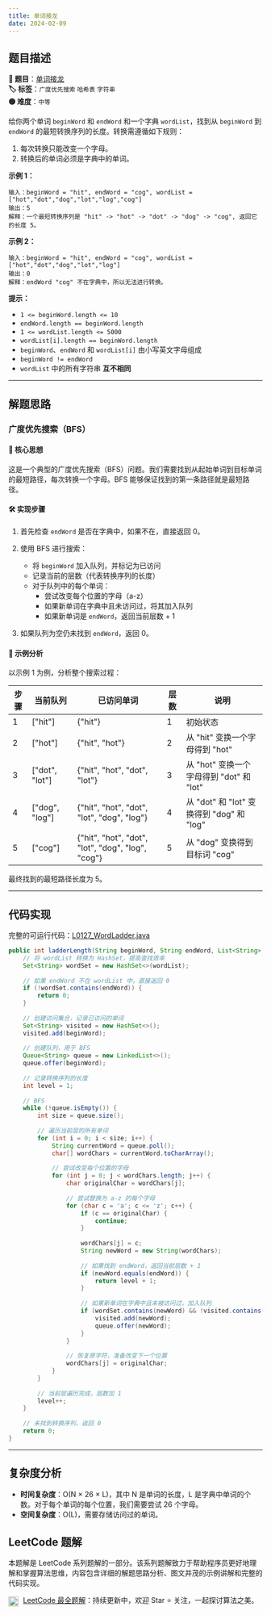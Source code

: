 ```yaml
---
title: 单词接龙
date: 2024-02-09
---
```


## 题目描述

**🔗 题目**：[单词接龙](https://leetcode.cn/problems/word-ladder/)  
**🏷️ 标签**：`广度优先搜索` `哈希表` `字符串`  
**🟡 难度**：`中等`  

给你两个单词 `beginWord` 和 `endWord` 和一个字典 `wordList`，找到从 `beginWord` 到 `endWord` 的最短转换序列的长度。转换需遵循如下规则：

1. 每次转换只能改变一个字母。
2. 转换后的单词必须是字典中的单词。

**示例 1：**

```
输入：beginWord = "hit", endWord = "cog", wordList = ["hot","dot","dog","lot","log","cog"]
输出：5
解释：一个最短转换序列是 "hit" -> "hot" -> "dot" -> "dog" -> "cog", 返回它的长度 5。
```

**示例 2：**

```
输入：beginWord = "hit", endWord = "cog", wordList = ["hot","dot","dog","lot","log"]
输出：0
解释：endWord "cog" 不在字典中，所以无法进行转换。
```

**提示：**

- `1 <= beginWord.length <= 10`
- `endWord.length == beginWord.length`
- `1 <= wordList.length <= 5000`
- `wordList[i].length == beginWord.length`
- `beginWord`、`endWord` 和 `wordList[i]` 由小写英文字母组成
- `beginWord != endWord`
- `wordList` 中的所有字符串 **互不相同**

---

## 解题思路

### 广度优先搜索（BFS）

#### 📝 核心思想

这是一个典型的广度优先搜索（BFS）问题。我们需要找到从起始单词到目标单词的最短路径，每次转换一个字母。BFS 能够保证找到的第一条路径就是最短路径。

#### 🛠️ 实现步骤

1. 首先检查 `endWord` 是否在字典中，如果不在，直接返回 0。

2. 使用 BFS 进行搜索：
   - 将 `beginWord` 加入队列，并标记为已访问
   - 记录当前的层数（代表转换序列的长度）
   - 对于队列中的每个单词：
     - 尝试改变每个位置的字母（a-z）
     - 如果新单词在字典中且未访问过，将其加入队列
     - 如果新单词是 `endWord`，返回当前层数 + 1

3. 如果队列为空仍未找到 `endWord`，返回 0。

#### 🧩 示例分析

以示例 1 为例，分析整个搜索过程：

| 步骤 | 当前队列 | 已访问单词 | 层数 | 说明 |
|-----|---------|-----------|------|-----|
| 1 | ["hit"] | {"hit"} | 1 | 初始状态 |
| 2 | ["hot"] | {"hit", "hot"} | 2 | 从 "hit" 变换一个字母得到 "hot" |
| 3 | ["dot", "lot"] | {"hit", "hot", "dot", "lot"} | 3 | 从 "hot" 变换一个字母得到 "dot" 和 "lot" |
| 4 | ["dog", "log"] | {"hit", "hot", "dot", "lot", "dog", "log"} | 4 | 从 "dot" 和 "lot" 变换得到 "dog" 和 "log" |
| 5 | ["cog"] | {"hit", "hot", "dot", "lot", "dog", "log", "cog"} | 5 | 从 "dog" 变换得到目标词 "cog" |

最终找到的最短路径长度为 5。

---

## 代码实现

完整的可运行代码：[L0127_WordLadder.java](../src/main/java/L0127_WordLadder.java)

```java
public int ladderLength(String beginWord, String endWord, List<String> wordList) {
    // 将 wordList 转换为 HashSet，提高查找效率
    Set<String> wordSet = new HashSet<>(wordList);
    
    // 如果 endWord 不在 wordList 中，直接返回 0
    if (!wordSet.contains(endWord)) {
        return 0;
    }
    
    // 创建访问集合，记录已访问的单词
    Set<String> visited = new HashSet<>();
    visited.add(beginWord);
    
    // 创建队列，用于 BFS
    Queue<String> queue = new LinkedList<>();
    queue.offer(beginWord);
    
    // 记录转换序列的长度
    int level = 1;
    
    // BFS
    while (!queue.isEmpty()) {
        int size = queue.size();
        
        // 遍历当前层的所有单词
        for (int i = 0; i < size; i++) {
            String currentWord = queue.poll();
            char[] wordChars = currentWord.toCharArray();
            
            // 尝试改变每个位置的字母
            for (int j = 0; j < wordChars.length; j++) {
                char originalChar = wordChars[j];
                
                // 尝试替换为 a-z 的每个字母
                for (char c = 'a'; c <= 'z'; c++) {
                    if (c == originalChar) {
                        continue;
                    }
                    
                    wordChars[j] = c;
                    String newWord = new String(wordChars);
                    
                    // 如果找到 endWord，返回当前层数 + 1
                    if (newWord.equals(endWord)) {
                        return level + 1;
                    }
                    
                    // 如果新单词在字典中且未被访问过，加入队列
                    if (wordSet.contains(newWord) && !visited.contains(newWord)) {
                        visited.add(newWord);
                        queue.offer(newWord);
                    }
                }
                
                // 恢复原字符，准备改变下一个位置
                wordChars[j] = originalChar;
            }
        }
        
        // 当前层遍历完成，层数加 1
        level++;
    }
    
    // 未找到转换序列，返回 0
    return 0;
}
```

---

## 复杂度分析

- **时间复杂度**：O(N × 26 × L)，其中 N 是单词的长度，L 是字典中单词的个数。对于每个单词的每个位置，我们需要尝试 26 个字母。
- **空间复杂度**：O(L)，需要存储访问过的单词。

## LeetCode 题解

本题解是 LeetCode 系列题解的一部分。该系列题解致力于帮助程序员更好地理解和掌握算法思维，内容包含详细的解题思路分析、图文并茂的示例讲解和完整的代码实现。

<img src="https://github.githubassets.com/images/modules/logos_page/GitHub-Mark.png" alt="GitHub" width="20" style="vertical-align: middle; margin-right: 5px"> [LeetCode 最全题解](https://github.com/LjyYano/LeetCode)：持续更新中，欢迎 Star ⭐️ 关注，一起探讨算法之美。 